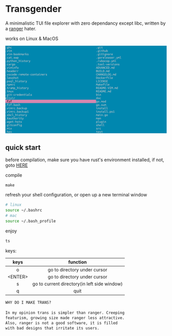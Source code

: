 # Transgender

A minimalistic TUI file explorer with zero dependancy except libc, written by a [ranger](https://github.com/ranger/ranger) hater.

works on Linux & MacOS

![](img/trans-img.png)


## quick start

before compilation, make sure you have rust's environment installed, if not, goto [HERE](https://www.rust-lang.org/tools/install)

compile
```
make
```

refresh your shell configuration, or open up a new terminal window
```bash
# linux
source ~/.bashrc
# mac 
source ~/.bash_profile
```

enjoy
```bash
ts
```

keys:

|keys|function|
|:---:|:---:|
|o|go to directory under cursor|
|\<ENTER\>|go to directory under cursor|
|s|go to current directory(in left side window)|
|q|quit|


```
WHY DO I MAKE TRANS?

In my opinion trans is simpler than ranger. Creeping
featurism, growing size made ranger less attractive. 
Also, ranger is not a good software, it is filled
with bad designs that irritate its users.
```
